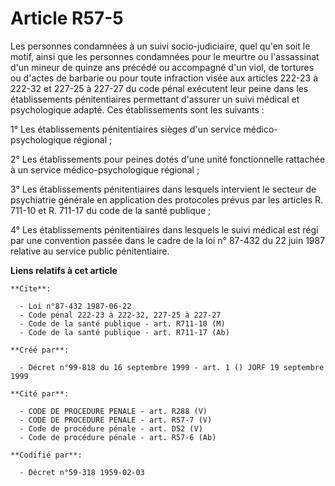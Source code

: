 # Article R57-5

Les personnes condamnées à un suivi socio-judiciaire, quel qu'en soit le motif, ainsi que les personnes condamnées pour le
meurtre ou l'assassinat d'un mineur de quinze ans précédé ou accompagné d'un viol, de tortures ou d'actes de barbarie ou pour
toute infraction visée aux articles 222-23 à 222-32 et 227-25 à 227-27 du code pénal exécutent leur peine dans les
établissements pénitentiaires permettant d'assurer un suivi médical et psychologique adapté. Ces établissements sont les
suivants :

1° Les établissements pénitentiaires sièges d'un service médico-psychologique régional ;

2° Les établissements pour peines dotés d'une unité fonctionnelle rattachée à un service médico-psychologique régional ;

3° Les établissements pénitentiaires dans lesquels intervient le secteur de psychiatrie générale en application des
protocoles prévus par les articles R. 711-10 et R. 711-17 du code de la santé publique ;

4° Les établissements pénitentiaires dans lesquels le suivi médical est régi par une convention passée dans le cadre de la
loi n° 87-432 du 22 juin 1987 relative au service public pénitentiaire.

**Liens relatifs à cet article**

	**Cite**:

	  - Loi n°87-432 1987-06-22
	  - Code pénal 222-23 à 222-32, 227-25 à 227-27
	  - Code de la santé publique - art. R711-10 (M)
	  - Code de la santé publique - art. R711-17 (Ab)

	**Créé par**:

	  - Décret n°99-818 du 16 septembre 1999 - art. 1 () JORF 19 septembre 1999

	**Cité par**:

	  - CODE DE PROCEDURE PENALE - art. R288 (V)
	  - CODE DE PROCEDURE PENALE - art. R57-7 (V)
	  - Code de procédure pénale - art. D52 (V)
	  - Code de procédure pénale - art. R57-6 (Ab)

	**Codifié par**:

	  - Décret n°59-318 1959-02-03
